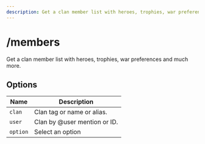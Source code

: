 ```yaml
---
description: Get a clan member list with heroes, trophies, war preferences and much more.
---
```


# /members

Get a clan member list with heroes, trophies, war preferences and much more.

## Options

| Name | Description |
|------|-------------|
| `clan` | Clan tag or name or alias. |
| `user` | Clan by @user mention or ID. |
| `option` | Select an option |

